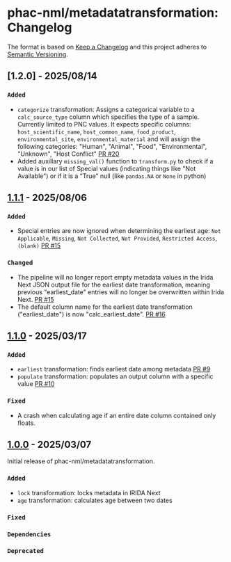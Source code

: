 # phac-nml/metadatatransformation: Changelog

The format is based on [Keep a Changelog](https://keepachangelog.com/en/1.0.0/)
and this project adheres to [Semantic Versioning](https://semver.org/spec/v2.0.0.html).

## [1.2.0] - 2025/08/14

### `Added`

- `categorize` transformation: Assigns a categorical variable to a `calc_source_type` column which specifies the type of a sample. Currently limited to PNC values. It expects specific columns: `host_scientific_name`, `host_common_name`, `food_product`, `environmental_site`, `environmental_material` and will assign the following categories: "Human", "Animal", "Food", "Environmental", "Unknown", "Host Conflict" [PR #20](https://github.com/phac-nml/metadatatransformation/actions/runs/16976940015/job/48128162783?pr=20)
- Added auxillary `missing_val()` function to `transform.py` to check if a value is in our list of Special values (indicating things like "Not Available") or if it is a "True" null (like `pandas.NA` or `None` in python)

## [1.1.1] - 2025/08/06

### `Added`

- Special entries are now ignored when determining the earliest age: `Not Applicable`, `Missing`, `Not Collected`, `Not Provided`, `Restricted Access`, `(blank)` [PR #15](https://github.com/phac-nml/metadatatransformation/pull/15)

### `Changed`

- The pipeline will no longer report empty metadata values in the Irida Next JSON output file for the earliest date transformation, meaning previous "earliest_date" entries will no longer be overwritten within Irida Next. [PR #15](https://github.com/phac-nml/metadatatransformation/pull/15)
- The default column name for the earliest date transformation ("earliest_date") is now "calc_earliest_date". [PR #16](https://github.com/phac-nml/metadatatransformation/pull/16)

## [1.1.0] - 2025/03/17

### `Added`

- `earliest` transformation: finds earliest date among metadata [PR #9](https://github.com/phac-nml/metadatatransformation/pull/9)
- `populate` transformation: populates an output column with a specific value [PR #10](https://github.com/phac-nml/metadatatransformation/pull/10)

### `Fixed`

- A crash when calculating age if an entire date column contained only floats.

## [1.0.0] - 2025/03/07

Initial release of phac-nml/metadatatransformation.

### `Added`

- `lock` transformation: locks metadata in IRIDA Next
- `age` transformation: calculates age between two dates

### `Fixed`

### `Dependencies`

### `Deprecated`

[1.0.0]: https://github.com/phac-nml/metadatatransformation/releases/tag/1.0.0
[1.1.0]: https://github.com/phac-nml/metadatatransformation/releases/tag/1.1.0
[1.1.1]: https://github.com/phac-nml/metadatatransformation/releases/tag/1.1.1
